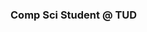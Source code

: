 ### Comp Sci Student @ TUD

<!--
**mattweedy/mattweedy** is a ✨ _special_ ✨ repository because its `README.md` (this file) appears on your GitHub profile.
-->

